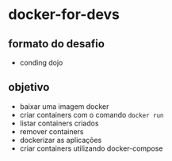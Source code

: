 # docker-for-devs

## formato do desafio

- conding dojo

## objetivo

- baixar uma imagem docker
- criar containers com o comando `docker run`
- listar containers criados
- remover containers
- dockerizar as aplicações
- criar containers utilizando docker-compose
